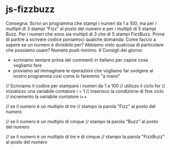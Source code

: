 # js-fizzbuzz

Consegna: Scrivi un programma che stampi i numeri da 1 a 100, ma per i multipli di 3 stampi “Fizz” al posto del numero e per i multipli di 5 stampi Buzz. Per i numeri che sono sia multipli di 3 che di 5 stampi FizzBuzz.
Prima di partire a scrivere codice poniamoci qualche domanda:
Come faccio a sapere se un numero è divisibile per? Abbiamo visto qualcosa di particolare che possiamo usare?
Numero push minimo: 4
Consigli del giorno:
- scriviamo sempre prima dei commenti in italiano per capire cosa vogliamo fare
- proviamo ad immaginare le operazioni che vogliamo far svolgere al nostro programma così come lo faremmo "a mano"



// Scriviamo il codice per stampare i numeri da 1 a 100
// utilizzo il ciclo for
// inizializzo una variabile contatore i = 1
// inserisco la condizione di fine ciclo
// incremento la variabile contatore i++ 

// se il numero è un multiplo di tre
// stampo la parola "Fizz" al posto del numero

// se il numero è un multiplo di cinque
// stampo la parola "Buzz" al posto del numero

// se il numero è un multiplo di tre e di cinque
// stampo la parola "FizzBuzz" al posto del numero